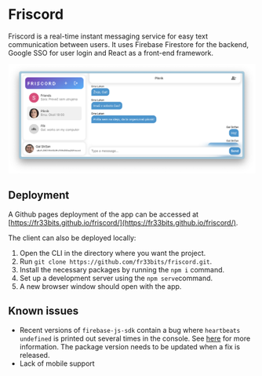# Friscord

Friscord is a real-time instant messaging service for easy text communication between users. It uses Firebase Firestore for the backend, Google SSO for user login and React as a front-end framework.

![Demo screenshot of the web client](src/assets/demo_main.png)

## Deployment

A Github pages deployment of the app can be accessed at [https://fr33bits.github.io/friscord/](https://fr33bits.github.io/friscord/).

The client can also be deployed locally:

1. Open the CLI in the directory where you want the project.
2. Run `git clone https://github.com/fr33bits/friscord.git`.
3. Install the necessary packages by running the `npm i` command.
4. Set up a development server using the `npm serve`command.
5. A new browser window should open with the app.

## Known issues

- Recent versions of `firebase-js-sdk` contain a bug where `heartbeats undefined` is printed out several times in the console. See [here](https://github.com/firebase/firebase-js-sdk/issues/8436) for more information. The package version needs to be updated when a fix is released.
- Lack of mobile support
